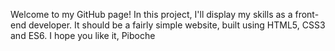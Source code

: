 Welcome to my GitHub page!
In this project, I'll display my skills as a front-end developer.
It should be a fairly simple website, built using HTML5, CSS3 and ES6.
I hope you like it,
Piboche
